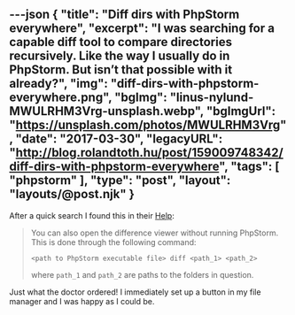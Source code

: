 ---json
{
    "title": "Diff dirs with PhpStorm everywhere",
    "excerpt": "I was searching for a capable diff tool to compare directories recursively. Like the way I usually do in PhpStorm. But isn’t that possible with it already?",
    "img": "diff-dirs-with-phpstorm-everywhere.png",
    "bgImg": "linus-nylund-MWULRHM3Vrg-unsplash.webp",
    "bgImgUrl": "https://unsplash.com/photos/MWULRHM3Vrg",
    "date": "2017-03-30",
    "legacyURL": "http://blog.rolandtoth.hu/post/159009748342/diff-dirs-with-phpstorm-everywhere",
    "tags": [
        "phpstorm"
    ],
    "type": "post",
    "layout": "layouts/@post.njk"
}
---

After a quick search I found this in their [Help](https://www.jetbrains.com/help/phpstorm/2016.3/comparing-folders.html):

> You can also open the difference viewer without running PhpStorm. This is done through the following command:
> 
> ```
> <path to PhpStorm executable file> diff <path_1> <path_2>
> ```
> 
> where `path_1` and `path_2` are paths to the folders in question. 

Just what the doctor ordered! I immediately set up a button in my file manager and I was happy as I could be.

<off to diff>